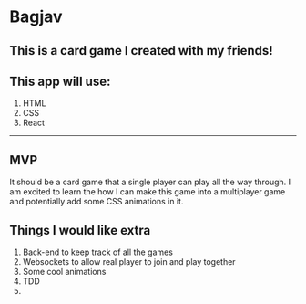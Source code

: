 # Bagjav
This is a card game I created with my friends!
---
## This app will use:
1) HTML
2) CSS
3) React
---
## MVP
It should be a card game that a single player can play all the way through. I am excited to learn the how I can make this game into a multiplayer game and potentially add some CSS animations in it. 

## Things I would like extra
1) Back-end to keep track of all the games
2) Websockets to allow real player to join and play together
3) Some cool animations
4) TDD
5)
